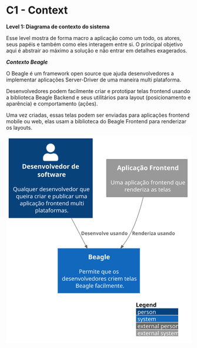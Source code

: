 # C1 -  Context

**Level 1: Diagrama de contexto do sistema**

Esse level mostra de forma macro a aplicação como um todo, os atores, seus papéis e também como eles interagem entre si. O principal objetivo aqui é abstrair ao máximo a solução e não entrar em detalhes exagerados.

***Contexto Beagle***

O Beagle é um framework open source que ajuda desenvolvedores a implementar aplicações Server-Driver de uma maneira multi plataforma.

Desenvolvedores podem facilmente criar e prototipar telas frontend usando a biblioteca Beagle Backend e seus utilitários para layout (posicionamento e aparência) e comportamento (ações).

Uma vez criadas, essas telas podem ser enviadas para aplicações frontend mobile ou web, elas usam a biblioteca do Beagle Frontend para renderizar os layouts.

![diagram](c1.svg)